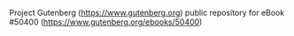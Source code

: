Project Gutenberg (https://www.gutenberg.org) public repository for
eBook #50400 (https://www.gutenberg.org/ebooks/50400)

